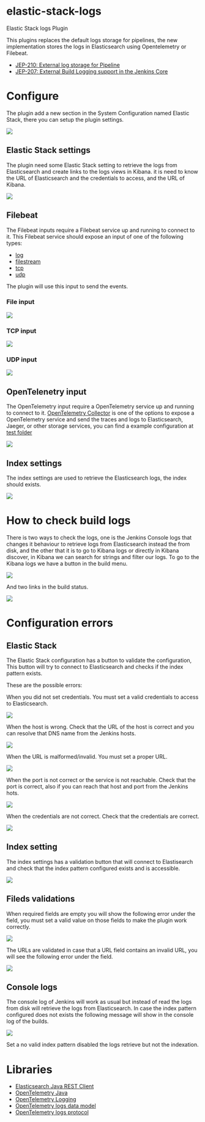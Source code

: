 # elastic-stack-logs
Elastic Stack logs Plugin

This plugins replaces the default logs storage for pipelines,
the new implementation stores the logs in Elasticsearch using Opentelemetry or Filebeat.

* [JEP-210: External log storage for Pipeline](https://github.com/jenkinsci/jep/blob/master/jep/210/README.adoc)
* [JEP-207: External Build Logging support in the Jenkins Core](https://github.com/jenkinsci/jep/blob/master/jep/207/README.adoc)

# Configure

The plugin add a new section in the System Configuration named Elastic Stack, there you can setup the plugin settings.

![](docs/images/system_configuration.png)

## Elastic Stack settings

The plugin need some Elastic Stack setting to retrieve the logs from Elasticsearch and create links to the logs views in Kibana.
it is need to know the URL of Elasticsearch and the credentials to access, and the URL of Kibana.

![](docs/images/elastic_config_validation_success.png)

## Filebeat

The Filebeat inputs require a Filebeat service up and running to connect to it.
This Filebeat service should expose an input of one of the following types:

* [log](https://www.elastic.co/guide/en/beats/filebeat/current/filebeat-input-log.html)
* [filestream](https://www.elastic.co/guide/en/beats/filebeat/current/filebeat-input-filestream.html)
* [tcp](https://www.elastic.co/guide/en/beats/filebeat/current/filebeat-input-tcp.html)
* [udp](https://www.elastic.co/guide/en/beats/filebeat/current/filebeat-input-udp.html)

The plugin will use this input to send the events.

### File input

![](docs/images/filebeat_file_input.png)

### TCP input

![](docs/images/filebeat_tcp_input.png)

### UDP input

![](docs/images/filebeat_udp_input.png)

## OpenTelenetry input

The OpenTelemetry input require a OpenTelemetry service up and running to connect to it.
[OpenTelemetry Collector](https://opentelemetry.io/docs/collector/) is one of the options to expose a OpenTelemetry service and send the traces and logs to Elasticsearch, Jaeger, or other storage services, you can find a example configuration at [test folder](src/test/resources)

![](docs/images/opentelemetry_input.png)

## Index settings

The index settings are used to retrieve the Elasticsearch logs, the index should exists.

![](docs/images/index_pattern_validation_success.png)

# How to check build logs

There is two ways to check the logs,
one is the Jenkins Console logs that changes it behaviour to retrieve logs from Elasticsearch instead the from disk,
and the other that it is to go to Kibana logs or directly in Kibana discover,
in Kibana we can search for strings and filter our logs.
To go to the Kibana logs we have a button in the build menu.

![](docs/images/build_menu.png)

And two links in the build status.

![](docs/images/build_status.png)

# Configuration errors

## Elastic Stack

The Elastic Stack configuration has a button to validate the configuration,
This button will try to connect to Elasticsearch
and checks if the index pattern exists.

These are the possible errors:

When you did not set credentials.
You must set a valid credentials to access to Elasticsearch.

![](docs/images/elastic_config_validation_fail_credentials.png)

When the host is wrong.
Check that the URL of the host is correct and you can resolve that DNS name from the Jenkins hosts.

![](docs/images/elastic_config_validation_fail_host.png)

When the URL is malformed/invalid. You must set a proper URL.

![](docs/images/elastic_config_validation_fail_no_es_url.png)

When the port is not correct or the service is not reachable.
Check that the port is correct, also if you can reach that host and port from the Jenkins hots.

![](docs/images/elastic_config_validation_fail_refused.png)

When the credentials are not correct.
Check that the credentials are correct.

![](docs/images/elastic_config_validation_fail_wrong_auth.png)

## Index setting

The index settings has a validation button that will connect to Elastisearch
and check that the index pattern configured exists and is accessible.

![](docs/images/index_pattern_validation_fail.png)


## Fileds validations

When required fields are empty you will show the following error under the field,
you must set a valid value on those fields to make the plugin work correctly.

![](docs/images/filebeat_empty_fields.png)

The URLs are validated in case that a URL field contains an invalid URL,
you will see the following error under the field.

![](docs/images/url_malformed.png)

## Console logs

The console log of Jenkins will work as usual
but instead of read the logs from disk will retrieve the logs from Elasticsearch.
In case the index pattern configured does not exists
the following message will show in the console log of the builds.

![](docs/images/console_log_worng_index.png)

Set a no valid index pattern disabled the logs retrieve but not the indexation.

# Libraries

* [Elasticsearch Java REST Client](https://www.elastic.co/guide/en/elasticsearch/client/java-rest/current/index.html)
* [OpenTelemetry Java](https://github.com/open-telemetry/opentelemetry-java)
* [OpenTelemetry Logging](https://github.com/open-telemetry/opentelemetry-specification/blob/main/specification/logs/overview.md)
* [OpenTelemetry logs data model](https://github.com/open-telemetry/opentelemetry-specification/blob/main/specification/logs/data-model.md)
* [OpenTelemetry logs protocol](https://github.com/open-telemetry/opentelemetry-proto/blob/main/opentelemetry/proto/logs/v1/logs.proto)
